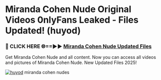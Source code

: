 # Miranda Cohen Nude Original Videos 0nlyFans Leaked - Files Updated! (huyod)

<h3>🔴 CLICK HERE 🌐==►► <a href="https://tinyurl.com/5h6xmrr3" rel="nofollow">Miranda Cohen Nude Updated Files</a></h3>

Get Miranda Cohen Nude and all content. Now you can access all videos and pictures of Miranda Cohen Nude. New Updated Files 2025!

[![huyod](https://i.imgur.com/KVD873Z.gif)](https://tinyurl.com/5h6xmrr3)
miranda cohen nudes